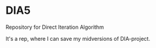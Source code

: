 DIA5
====

Repository for Direct Iteration Algorithm

It's a rep, where I can save my midversions of DIA-project.
